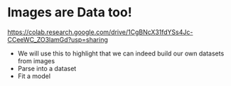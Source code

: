 # Images are Data too!

https://colab.research.google.com/drive/1CgBNcX31fdYSs4Jc-CCeeWC_ZO3lamGd?usp=sharing

- We will use this to highlight that we can indeed build our own datasets from images
- Parse into a dataset
- Fit a model

